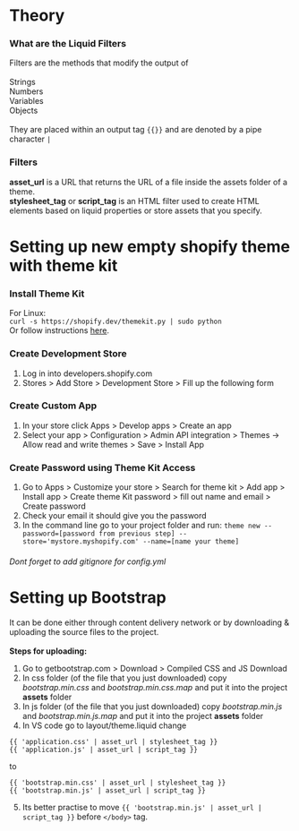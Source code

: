# Theory
### What are the Liquid Filters
Filters are the methods that modify the output of <br><br>
Strings <br>
Numbers <br>
Variables <br>
Objects <br><br>
They are placed within an output tag `{{}}` and are denoted by a pipe character `|`

### Filters
**asset_url** is a URL that returns the URL of a file inside the assets folder of a theme.<br>
**stylesheet_tag** or **script_tag** is an HTML filter used to create HTML elements based on liquid properties or store assets that you specify. <br>

# Setting up new empty shopify theme with theme kit

### Install Theme Kit
For Linux: <br> 
    `curl -s https://shopify.dev/themekit.py | sudo python`
<br>
Or follow instructions <a href="https://shopify.dev/themes/tools/theme-kit">here</a>.

### Create Development Store
1. Log in into developers.shopify.com
2. Stores > Add Store > Development Store > Fill up the following form

### Create Custom App
1. In your store click Apps > Develop apps > Create an app
2. Select your app > Configuration > Admin API integration > Themes -> Allow read and write themes > Save > Install App

### Create Password using Theme Kit Access
1. Go to Apps > Customize your store > Search for theme kit > Add app > Install app > Create theme Kit password > fill out name and email > Create password
2. Check your email it should give you the password
3. In the command line go to your project folder and run:
    `theme new --password=[password from previous step] --store='mystore.myshopify.com' --name=[name your theme]`
    
###### Dont forget to add gitignore for config.yml


# Setting up Bootstrap
It can be done either through content delivery network or by downloading & uploading the source files to the project. <br><br>
**Steps for uploading:**
1. Go to getbootstrap.com > Download > Compiled CSS and JS Download
2. In css folder (of the file that you just downloaded) copy *bootstrap.min.css* and *bootstrap.min.css.map* and put it into the project **assets** folder
3. In js folder (of the file that you just downloaded) copy *bootstrap.min.js* and *bootstrap.min.js.map* and put it into the project **assets** folder
4. In VS code go to layout/theme.liquid change
```
{{ 'application.css' | asset_url | stylesheet_tag }}
{{ 'application.js' | asset_url | script_tag }}
```
to
```
{{ 'bootstrap.min.css' | asset_url | stylesheet_tag }}
{{ 'bootstrap.min.js' | asset_url | script_tag }}
```
5. Its better practise to move `{{ 'bootstrap.min.js' | asset_url | script_tag }}` before `</body>` tag.
